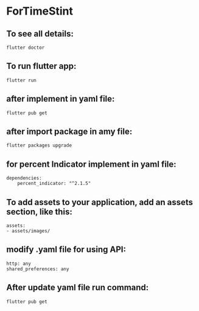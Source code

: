 # ForTimeStint

## To see all details:
	flutter doctor

## To run flutter app:
	flutter run

## after implement in yaml file:
	flutter pub get

## after import package in amy file:
	flutter packages upgrade

## for percent Indicator implement in yaml file: 
	dependencies:
		percent_indicator: "^2.1.5"

## To add assets to your application, add an assets section, like this:
	assets:
    - assets/images/

## modify .yaml file for using API:
	http: any
	shared_preferences: any  

## After update yaml file run command: 
	flutter pub get

